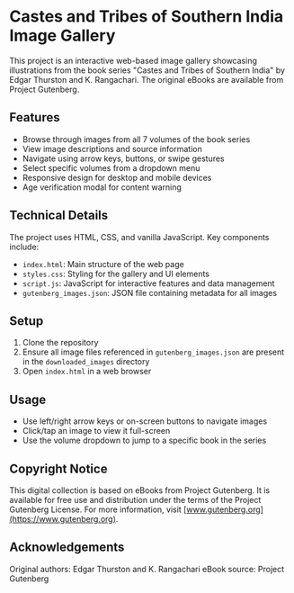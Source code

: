 # Castes and Tribes of Southern India Image Gallery

This project is an interactive web-based image gallery showcasing illustrations from the book series "Castes and Tribes of Southern India" by Edgar Thurston and K. Rangachari. The original eBooks are available from Project Gutenberg.

## Features

- Browse through images from all 7 volumes of the book series
- View image descriptions and source information
- Navigate using arrow keys, buttons, or swipe gestures
- Select specific volumes from a dropdown menu
- Responsive design for desktop and mobile devices
- Age verification modal for content warning

## Technical Details

The project uses HTML, CSS, and vanilla JavaScript. Key components include:

- `index.html`: Main structure of the web page
- `styles.css`: Styling for the gallery and UI elements
- `script.js`: JavaScript for interactive features and data management
- `gutenberg_images.json`: JSON file containing metadata for all images

## Setup

1. Clone the repository
2. Ensure all image files referenced in `gutenberg_images.json` are present in the `downloaded_images` directory
3. Open `index.html` in a web browser

## Usage

- Use left/right arrow keys or on-screen buttons to navigate images
- Click/tap an image to view it full-screen
- Use the volume dropdown to jump to a specific book in the series

## Copyright Notice

This digital collection is based on eBooks from Project Gutenberg. It is available for free use and distribution under the terms of the Project Gutenberg License. For more information, visit [www.gutenberg.org](https://www.gutenberg.org).

## Acknowledgements

Original authors: Edgar Thurston and K. Rangachari
eBook source: Project Gutenberg
